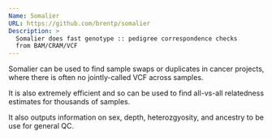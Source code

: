 ```yaml
---
Name: Somalier
URL: https://github.com/brentp/somalier
Description: >
  Somalier does fast genotype :: pedigree correspondence checks
  from BAM/CRAM/VCF
---
```


Somalier can be used to find sample swaps or duplicates in cancer
projects, where there is often no jointly-called VCF across samples.

It is also extremely efficient and so can be used to find all-vs-all
relatedness estimates for thousands of samples.

It also outputs information on sex, depth, heterozgyosity, and ancestry
to be use for general QC.
